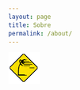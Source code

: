 ```yaml
---
layout: page
title: Sobre
permalink: /about/
---
```



![image tooltip here](/images/plameira_icon.png)

